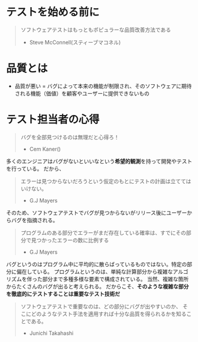 # テストを始める前に

> ソフトウェアテストはもっともポピュラーな品質改善方法である
> - Steve McConnell(スティーブマコネル)

# 品質とは

* 品質が悪い = バグによって本来の機能が制限され、そのソフトウェアに期待される機能（価値）を顧客やユーザーに提供できないもの

# テスト担当者の心得

> バグを全部見つけるのは無理だと心得ろ！
> - Cem Kaner()

多くのエンジニアはバグがないといいなという**希望的観測**を持って開発やテストを行っている。
だから、

> エラーは見つからないだろうという仮定のもとにテストの計画は立ててはいけない。
> - G.J Mayers

そのため、ソフトウェアテストでバグが見つからないがリリース後にユーザーからバグを指摘される。

> プログラムのある部分でエラーがまだ存在している確率は、すでにその部分で見つかったエラーの数に比例する
> - G.J Mayers

バグというのはプログラム中に平均的に散らばっているものではない。特定の部分に偏在している。
プログラムというのは、単純な計算部分から複雑なアルゴリズムを伴った部分まで多種多様な要素で構成されている。
当然、複雑な箇所からたくさんのバグが出ると考えられる。
だからこそ、**そのような複雑な部分を徹底的にテストすることは重要なテスト技術だ**

> ソフトウェアテストで重要なのは、どの部分にバグが出やすいのか、
> そこにどのようなテスト手法を適用すれば十分な品質を得られるかを知ることである。
> - Junichi Takahashi
